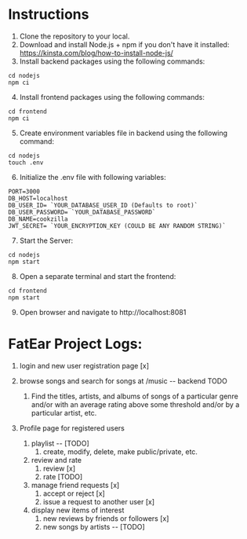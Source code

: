 # Instructions

1. Clone the repository to your local.
2. Download and install Node.js + npm if you don't have it installed: https://kinsta.com/blog/how-to-install-node-js/
3. Install backend packages using the following commands:
```
cd nodejs
npm ci
```
4. Install frontend packages using the following commands:
```
cd frontend
npm ci
```
5. Create environment variables file in backend using the following command:
```
cd nodejs
touch .env
```
6. Initialize the .env file with following variables:
```
PORT=3000
DB_HOST=localhost
DB_USER_ID= `YOUR_DATABASE_USER_ID (Defaults to root)`
DB_USER_PASSWORD= `YOUR_DATABASE_PASSWORD`
DB_NAME=cookzilla
JWT_SECRET= `YOUR_ENCRYPTION_KEY (COULD BE ANY RANDOM STRING)`
```
7. Start the Server:
```
cd nodejs
npm start
```
8. Open a separate terminal and start the frontend:
```
cd frontend
npm start
```
9. Open browser and navigate to http://localhost:8081

# FatEar Project Logs: 
1. login and new user registration page [x]
   
2. browse songs and search for songs at /music  -- backend TODO  
   1. Find the titles, artists, and albums of songs of a particular genre and/or with an average rating above some threshold and/or by a particular artist, etc.
     
3. Profile page for registered users 
   1. playlist -- [TODO]
      1. create, modify, delete, make public/private, etc. 
   2. review and rate 
      1. review [x]
      2. rate [TODO]
   3. manage friend requests [x] 
      1. accept or reject [x]
      2. issue a request to another user [x]
   4. display new items of interest 
      1. new reviews by friends or followers [x]
      2. new songs by artists -- [TODO]  


